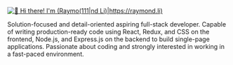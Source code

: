 [<img src="https://raw.githubusercontent.com/GouravPrasad/intro.gif" alt="👋 Hi there! I'm (Raymo(111|nd Li)|https://raymond.li)" title="👋 Hi there! I'm (Raymo(111|nd Li)|https://raymond.li)"/>](https://raymond.li/)

<!--
**LuciferGod06/LuciferGod06** is a ✨ _special_ ✨ repository because its `README.md` (this file) appears on your GitHub profile.


- 🔭 I’m currently working on ...
- 🌱 I’m currently learning ...
- 👯 I’m looking to collaborate on ...
- 🤔 I’m looking for help with ...
- 💬 Ask me about ...
- 📫 How to reach me: ...
- 😄 Pronouns: ...
- ⚡ Fun fact: ...
-->
Solution-focused and detail-oriented aspiring full-stack developer. Capable of writing production-ready code using React, Redux, and CSS on the frontend, Node.js, and Express.js on the backend to build single-page applications. Passionate about coding and strongly interested in working in a fast-paced environment.

